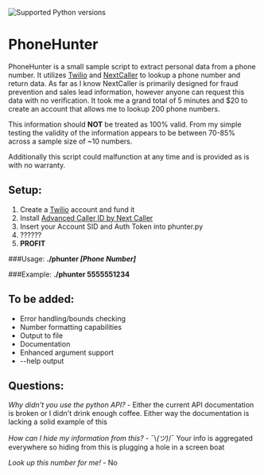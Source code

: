 ![Supported Python versions](https://img.shields.io/badge/python-2.7-blue.svg)
# PhoneHunter
PhoneHunter is a small sample script to extract personal data from a phone number. It utilizes [Twilio](https://www.twilio.com) and [NextCaller](https://nextcaller.com/) to lookup a phone number and return data. As far as I know NextCaller is primarily designed for fraud prevention and sales lead information, however anyone can request this data with no verification. It took me a grand total of 5 minutes and $20 to create an account that allows me to lookup 200 phone numbers. 

This information should **NOT** be treated as 100% valid. From my simple testing the validity of the information appears to be between 70-85% across a sample size of ~10 numbers. 

Additionally this script could malfunction at any time and is provided as is with no warranty. 

## Setup:
1. Create a [Twilio](https://www.twilio.com) account and fund it
2. Install [Advanced Caller ID by Next Caller](https://www.twilio.com/marketplace/add-ons/nextcaller-advanced-caller-id)
3. Insert your Account SID and Auth Token into phunter.py
4. ??????
5. **PROFIT**

###Usage:
**./phunter *[Phone Number]***

###Example: 
**./phunter 5555551234**
 

## To be added:
- Error handling/bounds checking
- Number formatting capabilities
- Output to file
- Documentation
- Enhanced argument support
- --help output


## Questions:
*Why didn't you use the python API?* - Either the current API documentation is broken or I didn't drink enough coffee. Either way the documentation is lacking a solid example of this

*How can I hide my information from this?* -  ¯\\_(ツ)_/¯ Your info is aggregated everywhere so hiding from this is plugging a hole in a screen boat

*Look up this number for me!* - No

